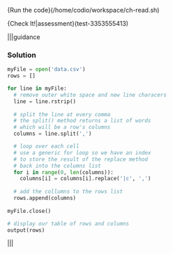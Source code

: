 {Run the code}(/home/codio/workspace/ch-read.sh)

{Check It!|assessment}(test-3353555413)

|||guidance
### Solution
```python
myFile = open('data.csv')
rows = []

for line in myFile:
  # remove outer white space and new line characers 
  line = line.rstrip()
  
  # split the line at every comma
  # the split() method returns a list of words 
  # which will be a row's columns
  columns = line.split(',')

  # loop over each cell
  # use a generic for loop so we have an index 
  # to store the result of the replace method
  # back into the columns list
  for i in range(0, len(columns)):
    columns[i] = columns[i].replace('|c', ',')
  
  # add the collumns to the rows list
  rows.append(columns)
  
myFile.close()

# display our table of rows and columns
output(rows)
```
|||